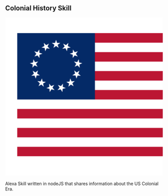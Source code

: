 Colonial History Skill
----------------------
![Skill Logo](graphics/colonialFlag-512x512.png)

Alexa Skill written in nodeJS that shares information about the US Colonial Era.
